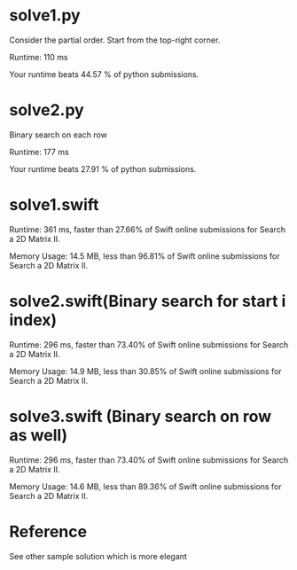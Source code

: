 # solve1.py

Consider the partial order. Start from the top-right corner.

Runtime: 110 ms

Your runtime beats 44.57 % of python submissions.

# solve2.py

Binary search on each row

Runtime: 177 ms

Your runtime beats 27.91 % of python submissions.

# solve1.swift

Runtime: 361 ms, faster than 27.66% of Swift online submissions for Search a 2D Matrix II.

Memory Usage: 14.5 MB, less than 96.81% of Swift online submissions for Search a 2D Matrix II.

# solve2.swift(Binary search for start i index)

Runtime: 296 ms, faster than 73.40% of Swift online submissions for Search a 2D Matrix II.

Memory Usage: 14.9 MB, less than 30.85% of Swift online submissions for Search a 2D Matrix II.

# solve3.swift (Binary search on row as well)

Runtime: 296 ms, faster than 73.40% of Swift online submissions for Search a 2D Matrix II.

Memory Usage: 14.6 MB, less than 89.36% of Swift online submissions for Search a 2D Matrix II.

# Reference

See other sample solution which is more elegant
